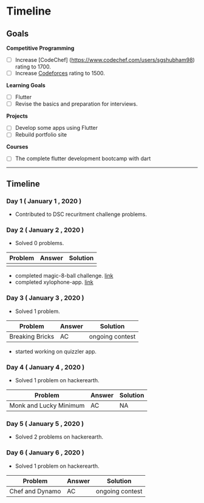 # Timeline

## Goals

**Competitive Programming**
- [ ] Increase [CodeChef] (https://www.codechef.com/users/sgshubham98) rating to 1700.
- [ ] Increase [Codeforces](https://codeforces.com/profile/RajatAgrawal) rating to 1500.

**Learning Goals**
- [ ] Flutter
- [ ] Revise the basics and preparation for interviews.

**Projects**
- [ ] Develop some apps using Flutter
- [ ] Rebuild portfolio site

**Courses**
- [ ] The complete flutter development bootcamp with dart

---

## Timeline

### Day 1 ( January 1 , 2020 )

- Contributed to DSC recuritment challenge problems.

### Day 2 ( January 2 , 2020 )

- Solved 0 problems.

|Problem|Answer|Solution|
|-------|------|--------|
||||

- completed magic-8-ball challenge. [link](https://github.com/sgshubham98/magic-8-ball-flutter)
- completed xylophone-app. [link](https://github.com/sgshubham98/xylophone-flutter)

### Day 3 ( January 3 , 2020 )

- Solved 1 problem.

|Problem|Answer|Solution|
|-------|------|--------|
|Breaking Bricks|AC|ongoing contest|

- started working on quizzler app.

### Day 4 ( January 4 , 2020 )

- Solved 1 problem on hackerearth.

|Problem|Answer|Solution|
|-------|------|--------|
|Monk and Lucky Minimum|AC|NA|

### Day 5 ( January 5 , 2020 )

- Solved 2 problems on hackerearth.

### Day 6 ( January 6 , 2020 )

- Solved 1 problem on hackerearth.

|Problem|Answer|Solution|
|-------|------|--------|
|Chef and Dynamo|AC|ongoing contest|